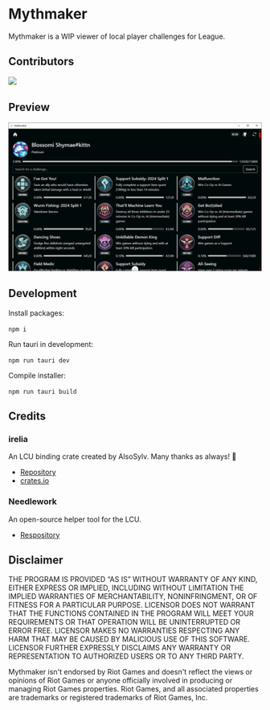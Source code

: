 # Mythmaker

Mythmaker is a WIP viewer of local player challenges for League.

## Contributors

<a href="https://github.com/BlossomiShymae/Mythmaker/graphs/contributors">
  <img src="https://contrib.rocks/image?repo=BlossomiShymae/Mythmaker" />
</a>

## Preview

![App preview](app-preview.png)

## Development

Install packages:

`npm i`

Run tauri in development:

`npm run tauri dev`

Compile installer:

`npm run tauri build`

## Credits

### irelia

An LCU binding crate created by AlsoSylv. Many thanks as always! 💜
- [Repository](https://github.com/AlsoSylv/Irelia)
- [crates.io](https://crates.io/crates/irelia)


### Needlework

An open-source helper tool for the LCU.
- [Respository](https://github.com/BlossomiShymae/Needlework)

## Disclaimer

THE PROGRAM IS PROVIDED “AS IS” WITHOUT WARRANTY OF ANY KIND, EITHER EXPRESS OR IMPLIED, INCLUDING WITHOUT LIMITATION THE IMPLIED WARRANTIES OF MERCHANTABILITY, NONINFRINGMENT, OR OF FITNESS FOR A PARTICULAR PURPOSE. LICENSOR DOES NOT WARRANT THAT THE FUNCTIONS CONTAINED IN THE PROGRAM WILL MEET YOUR REQUIREMENTS OR THAT OPERATION WILL BE UNINTERRUPTED OR ERROR FREE. LICENSOR MAKES NO WARRANTIES RESPECTING ANY HARM THAT MAY BE CAUSED BY MALICIOUS USE OF THIS SOFTWARE. LICENSOR FURTHER EXPRESSLY DISCLAIMS ANY WARRANTY OR REPRESENTATION TO AUTHORIZED USERS OR TO ANY THIRD PARTY.


Mythmaker isn't endorsed by Riot Games and doesn't
reflect the views or opinions of Riot Games or anyone officially
involved in producing or managing Riot Games properties. Riot Games,
and all associated properties are trademarks or registered
trademarks of Riot Games, Inc.

